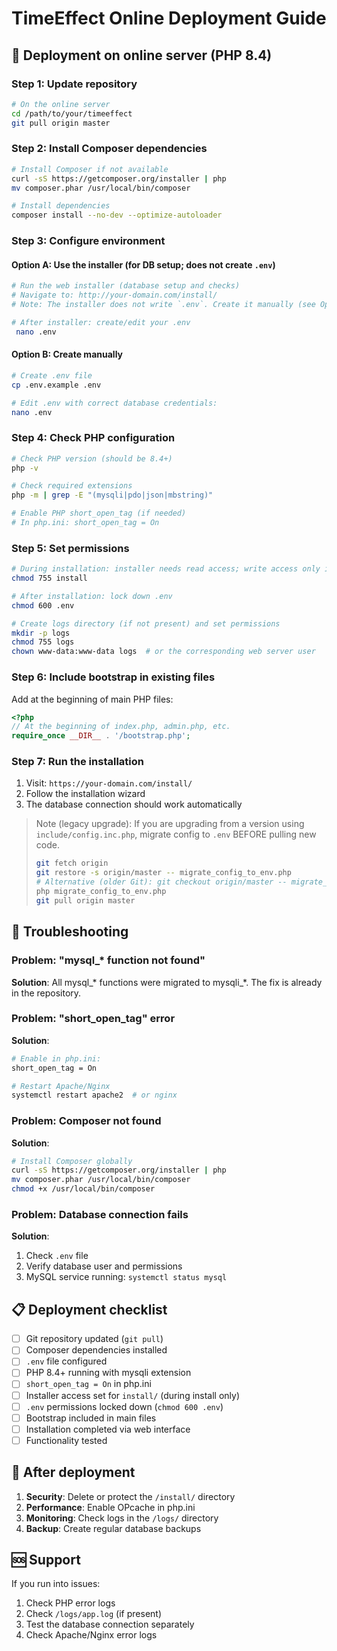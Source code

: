# TimeEffect Online Deployment Guide

## 🚀 Deployment on online server (PHP 8.4)

### Step 1: Update repository
```bash
# On the online server
cd /path/to/your/timeeffect
git pull origin master
```

### Step 2: Install Composer dependencies
```bash
# Install Composer if not available
curl -sS https://getcomposer.org/installer | php
mv composer.phar /usr/local/bin/composer

# Install dependencies
composer install --no-dev --optimize-autoloader
```

### Step 3: Configure environment

#### Option A: Use the installer (for DB setup; does not create `.env`)
```bash
# Run the web installer (database setup and checks)
# Navigate to: http://your-domain.com/install/
# Note: The installer does not write `.env`. Create it manually (see Option B).

# After installer: create/edit your .env
 nano .env
```

#### Option B: Create manually
```bash
# Create .env file
cp .env.example .env

# Edit .env with correct database credentials:
nano .env
```


### Step 4: Check PHP configuration
```bash
# Check PHP version (should be 8.4+)
php -v

# Check required extensions
php -m | grep -E "(mysqli|pdo|json|mbstring)"

# Enable PHP short_open_tag (if needed)
# In php.ini: short_open_tag = On
```

### Step 5: Set permissions
```bash
# During installation: installer needs read access; write access only if generating .env
chmod 755 install

# After installation: lock down .env
chmod 600 .env

# Create logs directory (if not present) and set permissions
mkdir -p logs
chmod 755 logs
chown www-data:www-data logs  # or the corresponding web server user
```

### Step 6: Include bootstrap in existing files
Add at the beginning of main PHP files:
```php
<?php
// At the beginning of index.php, admin.php, etc.
require_once __DIR__ . '/bootstrap.php';
```

### Step 7: Run the installation
1. Visit: `https://your-domain.com/install/`
2. Follow the installation wizard
3. The database connection should work automatically

> Note (legacy upgrade): If you are upgrading from a version using `include/config.inc.php`, migrate config to `.env` BEFORE pulling new code.
> ```bash
> git fetch origin
> git restore -s origin/master -- migrate_config_to_env.php
> # Alternative (older Git): git checkout origin/master -- migrate_config_to_env.php
> php migrate_config_to_env.php
> git pull origin master
> ```

## 🔧 Troubleshooting

### Problem: "mysql_* function not found"
**Solution**: All mysql_* functions were migrated to mysqli_*. The fix is already in the repository.

### Problem: "short_open_tag" error
**Solution**:
```bash
# Enable in php.ini:
short_open_tag = On

# Restart Apache/Nginx
systemctl restart apache2  # or nginx
```

### Problem: Composer not found
**Solution**:
```bash
# Install Composer globally
curl -sS https://getcomposer.org/installer | php
mv composer.phar /usr/local/bin/composer
chmod +x /usr/local/bin/composer
```

### Problem: Database connection fails
**Solution**:
1. Check `.env` file
2. Verify database user and permissions
3. MySQL service running: `systemctl status mysql`

## 📋 Deployment checklist

- [ ] Git repository updated (`git pull`)
- [ ] Composer dependencies installed
- [ ] `.env` file configured
- [ ] PHP 8.4+ running with mysqli extension
- [ ] `short_open_tag = On` in php.ini
- [ ] Installer access set for `install/` (during install only)
- [ ] `.env` permissions locked down (`chmod 600 .env`)
- [ ] Bootstrap included in main files
- [ ] Installation completed via web interface
- [ ] Functionality tested

## 🎯 After deployment

1. **Security**: Delete or protect the `/install/` directory
2. **Performance**: Enable OPcache in php.ini
3. **Monitoring**: Check logs in the `/logs/` directory
4. **Backup**: Create regular database backups

## 🆘 Support

If you run into issues:
1. Check PHP error logs
2. Check `/logs/app.log` (if present)
3. Test the database connection separately
4. Check Apache/Nginx error logs

